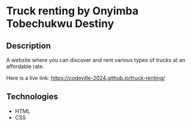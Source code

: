 # Truck renting by Onyimba Tobechukwu Destiny

## Description

A website where you can discover and rent various types of trucks at an affordable rate.

Here is a live link: https://codeville-2024.github.io/truck-renting/

## Technologies
* HTML
* CSS
